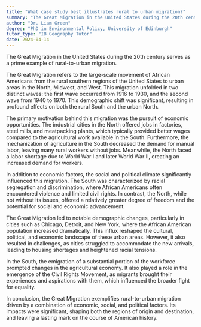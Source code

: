 ```yaml
---
title: "What case study best illustrates rural to urban migration?"
summary: "The Great Migration in the United States during the 20th century best illustrates rural to urban migration."
author: "Dr. Liam Green"
degree: "PhD in Environmental Policy, University of Edinburgh"
tutor_type: "IB Geography Tutor"
date: 2024-04-14
---
```


The Great Migration in the United States during the 20th century serves as a prime example of rural-to-urban migration.

The Great Migration refers to the large-scale movement of African Americans from the rural southern regions of the United States to urban areas in the North, Midwest, and West. This migration unfolded in two distinct waves: the first wave occurred from $1916$ to $1930$, and the second wave from $1940$ to $1970$. This demographic shift was significant, resulting in profound effects on both the rural South and the urban North.

The primary motivation behind this migration was the pursuit of economic opportunities. The industrial cities in the North offered jobs in factories, steel mills, and meatpacking plants, which typically provided better wages compared to the agricultural work available in the South. Furthermore, the mechanization of agriculture in the South decreased the demand for manual labor, leaving many rural workers without jobs. Meanwhile, the North faced a labor shortage due to World War I and later World War II, creating an increased demand for workers.

In addition to economic factors, the social and political climate significantly influenced this migration. The South was characterized by racial segregation and discrimination, where African Americans often encountered violence and limited civil rights. In contrast, the North, while not without its issues, offered a relatively greater degree of freedom and the potential for social and economic advancement.

The Great Migration led to notable demographic changes, particularly in cities such as Chicago, Detroit, and New York, where the African American population increased dramatically. This influx reshaped the cultural, political, and economic landscape of these urban areas. However, it also resulted in challenges, as cities struggled to accommodate the new arrivals, leading to housing shortages and heightened racial tensions.

In the South, the emigration of a substantial portion of the workforce prompted changes in the agricultural economy. It also played a role in the emergence of the Civil Rights Movement, as migrants brought their experiences and aspirations with them, which influenced the broader fight for equality.

In conclusion, the Great Migration exemplifies rural-to-urban migration driven by a combination of economic, social, and political factors. Its impacts were significant, shaping both the regions of origin and destination, and leaving a lasting mark on the course of American history.
    